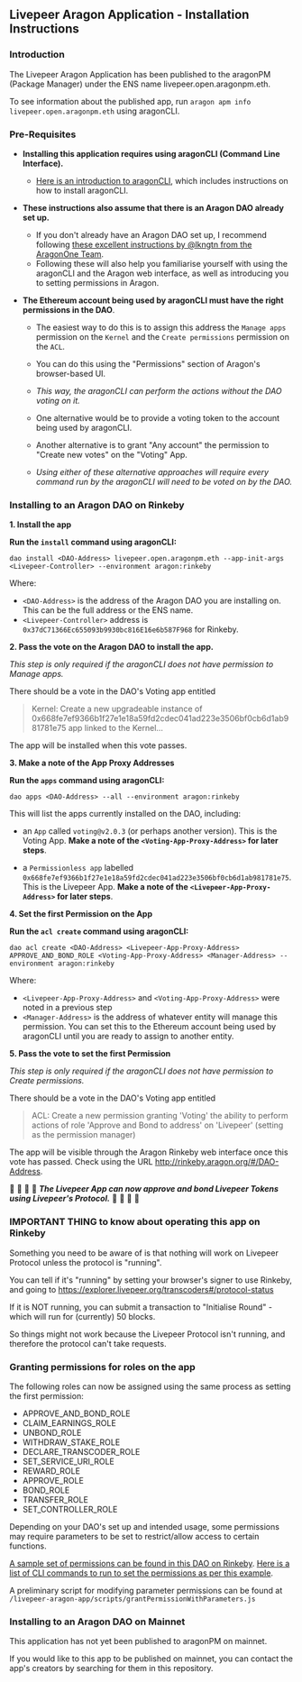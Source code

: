 ## Livepeer Aragon Application - Installation Instructions

### Introduction

The Livepeer Aragon Application has been published to the aragonPM (Package Manager) under the ENS name livepeer.open.aragonpm.eth.

To see information about the published app, run `aragon apm info livepeer.open.aragonpm.eth` using aragonCLI.

### Pre-Requisites

- **Installing this application requires using aragonCLI (Command Line Interface).**

  - [Here is an introduction to aragonCLI](https://hack.aragon.org/docs/cli-intro.html), which includes instructions on how to install aragonCLI.

- **These instructions also assume that there is an Aragon DAO already set up.**
  - If you don't already have an Aragon DAO set up, I recommend following [these excellent instructions by @lkngtn from the AragonOne Team](https://hack.aragon.org/docs/guides-custom-deploy).
  - Following these will also help you familiarise yourself with using the aragonCLI and the Aragon web interface, as well as introducing you to setting permissions in Aragon.

- **The Ethereum account being used by aragonCLI must have the right permissions in the DAO**.
  - The easiest way to do this is to assign this address the `Manage apps` permission on the `Kernel` and the `Create permissions` permission on the `ACL`.
  - You can do this using the "Permissions" section of Aragon's browser-based UI.
  - _This way, the aragonCLI can perform the actions without the DAO voting on it._
  
  - One alternative would be to provide a voting token to the account being used by aragonCLI.
  - Another alternative is to grant "Any account" the permission to "Create new votes" on the "Voting" App.
  - _Using either of these alternative approaches will require every command run by the aragonCLI will need to be voted on by the DAO._

### Installing to an Aragon DAO on Rinkeby

**1. Install the app**

**Run the `install` command using aragonCLI:**

```
dao install <DAO-Address> livepeer.open.aragonpm.eth --app-init-args <Livepeer-Controller> --environment aragon:rinkeby
```

Where:

- `<DAO-Address>` is the address of the Aragon DAO you are installing on. This can be the full address or the ENS name.
- `<Livepeer-Controller>` address is `0x37dC71366Ec655093b9930bc816E16e6b587F968` for Rinkeby.

**2. Pass the vote on the Aragon DAO to install the app.**

_This step is only required if the aragonCLI does not have permission to Manage apps._

There should be a vote in the DAO's Voting app entitled

> Kernel: Create a new upgradeable instance of 0x668fe7ef9366b1f27e1e18a59fd2cdec041ad223e3506bf0cb6d1ab981781e75 app linked to the Kernel...

The app will be installed when this vote passes.

**3. Make a note of the App Proxy Addresses**

**Run the `apps` command using aragonCLI:**

```
dao apps <DAO-Address> --all --environment aragon:rinkeby
```

This will list the apps currently installed on the DAO, including:

- an `App` called `voting@v2.0.3` (or perhaps another version). This is the Voting App. **Make a note of the `<Voting-App-Proxy-Address>` for later steps**.

- a `Permissionless app` labelled `0x668fe7ef9366b1f27e1e18a59fd2cdec041ad223e3506bf0cb6d1ab981781e75`. This is the Livepeer App. **Make a note of the `<Livepeer-App-Proxy-Address>` for later steps**.

**4. Set the first Permission on the App**

**Run the `acl create` command using aragonCLI:**

```
dao acl create <DAO-Address> <Livepeer-App-Proxy-Address> APPROVE_AND_BOND_ROLE <Voting-App-Proxy-Address> <Manager-Address> --environment aragon:rinkeby
```

Where:

- `<Livepeer-App-Proxy-Address>` and `<Voting-App-Proxy-Address>` were noted in a previous step
- `<Manager-Address>` is the address of whatever entity will manage this permission. You can set this to the Ethereum account being used by aragonCLI until you are ready to assign to another entity.

**5. Pass the vote to set the first Permission**

_This step is only required if the aragonCLI does not have permission to Create permissions._

There should be a vote in the DAO's Voting app entitled

> ACL: Create a new permission granting 'Voting' the ability to perform actions of role 'Approve and Bond to address' on 'Livepeer' (setting <Manager-Address> as the permission manager)

The app will be visible through the Aragon Rinkeby web interface once this vote has passed. Check using the URL http://rinkeby.aragon.org/#/DAO-Address.

 🎉 🎉 🎉 🎉 ***The Livepeer App can now approve and bond Livepeer Tokens using Livepeer's Protocol.*** 🎉 🎉 🎉 🎉

### IMPORTANT THING to know about operating this app on Rinkeby

Something you need to be aware of is that nothing will work on Livepeer Protocol unless the protocol is "running".

You can tell if it's "running" by setting your browser's signer to use Rinkeby, and going to https://explorer.livepeer.org/transcoders#/protocol-status

If it is NOT running, you can submit a transaction to "Initialise Round" - which will run for (currently) 50 blocks.

So things might not work because the Livepeer Protocol isn't running, and therefore the protocol can't take requests.

### Granting permissions for roles on the app

The following roles can now be assigned using the same process as setting the first permission:

- APPROVE_AND_BOND_ROLE
- CLAIM_EARNINGS_ROLE
- UNBOND_ROLE
- WITHDRAW_STAKE_ROLE
- DECLARE_TRANSCODER_ROLE
- SET_SERVICE_URI_ROLE
- REWARD_ROLE
- APPROVE_ROLE
- BOND_ROLE
- TRANSFER_ROLE  
- SET_CONTROLLER_ROLE

Depending on your DAO's set up and intended usage, some permissions may require parameters to be set to restrict/allow access to certain functions.

[A sample set of permissions can be found in this DAO on Rinkeby](https://rinkeby.aragon.org/#/video.aragonid.eth/permissions?p=app.0x0069ee94a2c6964221c45a402d8b1ff0c45224b6). [Here is a list of CLI commands to run to set the permissions as per this example](https://github.com/videoDAC/livepeer-aragon/blob/master/recommended-permissions.md).

A preliminary script for modifying parameter permissions can be found at `/livepeer-aragon-app/scripts/grantPermissionWithParameters.js`

### Installing to an Aragon DAO on Mainnet

This application has not yet been published to aragonPM on mainnet.

If you would like to this app to be published on mainnet, you can contact the app's creators by searching for them in this repository.
